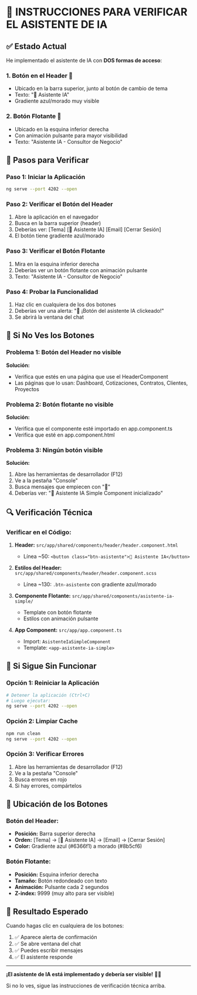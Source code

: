 # 🤖 INSTRUCCIONES PARA VERIFICAR EL ASISTENTE DE IA

## ✅ Estado Actual

He implementado el asistente de IA con **DOS formas de acceso**:

### **1. Botón en el Header** 🤖
- Ubicado en la barra superior, junto al botón de cambio de tema
- Texto: "🤖 Asistente IA"
- Gradiente azul/morado muy visible

### **2. Botón Flotante** 🤖
- Ubicado en la esquina inferior derecha
- Con animación pulsante para mayor visibilidad
- Texto: "Asistente IA - Consultor de Negocio"

## 🔧 Pasos para Verificar

### **Paso 1: Iniciar la Aplicación**
```bash
ng serve --port 4202 --open
```

### **Paso 2: Verificar el Botón del Header**
1. Abre la aplicación en el navegador
2. Busca en la barra superior (header)
3. Deberías ver: [Tema] [🤖 Asistente IA] [Email] [Cerrar Sesión]
4. El botón tiene gradiente azul/morado

### **Paso 3: Verificar el Botón Flotante**
1. Mira en la esquina inferior derecha
2. Deberías ver un botón flotante con animación pulsante
3. Texto: "Asistente IA - Consultor de Negocio"

### **Paso 4: Probar la Funcionalidad**
1. Haz clic en cualquiera de los dos botones
2. Deberías ver una alerta: "🤖 ¡Botón del asistente IA clickeado!"
3. Se abrirá la ventana del chat

## 🎯 Si No Ves los Botones

### **Problema 1: Botón del Header no visible**
**Solución:**
- Verifica que estés en una página que use el HeaderComponent
- Las páginas que lo usan: Dashboard, Cotizaciones, Contratos, Clientes, Proyectos

### **Problema 2: Botón flotante no visible**
**Solución:**
- Verifica que el componente esté importado en app.component.ts
- Verifica que esté en app.component.html

### **Problema 3: Ningún botón visible**
**Solución:**
1. Abre las herramientas de desarrollador (F12)
2. Ve a la pestaña "Console"
3. Busca mensajes que empiecen con "🤖"
4. Deberías ver: "🤖 Asistente IA Simple Component inicializado"

## 🔍 Verificación Técnica

### **Verificar en el Código:**
1. **Header:** `src/app/shared/components/header/header.component.html`
   - Línea ~50: `<button class="btn-asistente">🤖 Asistente IA</button>`

2. **Estilos del Header:** `src/app/shared/components/header/header.component.scss`
   - Línea ~130: `.btn-asistente` con gradiente azul/morado

3. **Componente Flotante:** `src/app/shared/components/asistente-ia-simple/`
   - Template con botón flotante
   - Estilos con animación pulsante

4. **App Component:** `src/app/app.component.ts`
   - Import: `AsistenteIaSimpleComponent`
   - Template: `<app-asistente-ia-simple>`

## 🚨 Si Sigue Sin Funcionar

### **Opción 1: Reiniciar la Aplicación**
```bash
# Detener la aplicación (Ctrl+C)
# Luego ejecutar:
ng serve --port 4202 --open
```

### **Opción 2: Limpiar Cache**
```bash
npm run clean
ng serve --port 4202 --open
```

### **Opción 3: Verificar Errores**
1. Abre las herramientas de desarrollador (F12)
2. Ve a la pestaña "Console"
3. Busca errores en rojo
4. Si hay errores, compártelos

## 📱 Ubicación de los Botones

### **Botón del Header:**
- **Posición:** Barra superior derecha
- **Orden:** [Tema] → [🤖 Asistente IA] → [Email] → [Cerrar Sesión]
- **Color:** Gradiente azul (#6366f1) a morado (#8b5cf6)

### **Botón Flotante:**
- **Posición:** Esquina inferior derecha
- **Tamaño:** Botón redondeado con texto
- **Animación:** Pulsante cada 2 segundos
- **Z-index:** 9999 (muy alto para ser visible)

## 🎉 Resultado Esperado

Cuando hagas clic en cualquiera de los botones:
1. ✅ Aparece alerta de confirmación
2. ✅ Se abre ventana del chat
3. ✅ Puedes escribir mensajes
4. ✅ El asistente responde

---

**¡El asistente de IA está implementado y debería ser visible!** 🤖✨

Si no lo ves, sigue las instrucciones de verificación técnica arriba. 